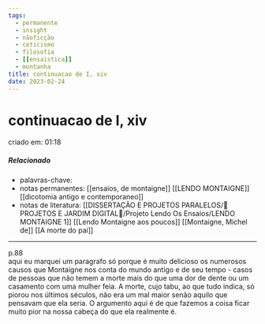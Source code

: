 ```yaml
---
tags:
  - permanente
  - insight
  - nãoficção
  - ceticismo
  - filosofia
  - [[ensaistica]]
  - montanha
title: continuacao de I, xiv
date: 2023-02-24
---
```


# continuacao de I, xiv

criado em: 01:18

##### Relacionado

- palavras-chave: 
- notas permanentes: [[ensaios, de montaigne]] [[LENDO MONTAIGNE]] [[dicotomia antigo e contemporaneo]]
- notas de literatura: [[DISSERTAÇÃO E PROJETOS PARALELOS/🏡 PROJETOS E JARDIM DIGITAL🌱/Projeto Lendo Os Ensaios/LENDO MONTAIGNE 1]] [[Lendo Montaigne aos poucos]] [[Montaigne, Michel de]] [[A morte do pai]]

---

p.88  
aqui eu marquei um paragrafo só porque é muito delicioso os numerosos causos que Montaigne nos conta do mundo antigo e de seu tempo - casos de pessoas que não temem a morte mais do que uma dor de dente ou um casamento com uma mulher feia. A morte, cujo tabu, ao que tudo indica, só piorou nos últimos séculos, não era um mal maior senão aquilo que pensavam que ela seria. O argumento aqui é de que fazemos a coisa ficar muito pior na nossa cabeça do que ela realmente é.
